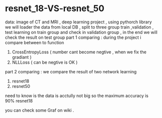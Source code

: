 # resnet_18-VS-resnet_50
data: image of CT and MRI , deep learning project , using pythorch library 
we will loader the data from local DB , split to three group train ,validation , test 
learning on train group and check in validation group , in the end we will check the result on test group 
part 1 comparing :
during the project i compare between to function 
1. CrossEntropyLoss ( number cant become negtive , when we fix the gradiant ) 
2. NLLLoss ( can be negtive is OK )

part 2 comparing :
we compare the result of two network learning 
1. resnet18 
2. resnet50 

need to know is the data is acctully not big so the maximum accuracy is 90%  resnet18 

you can check some Graf on wiki .
